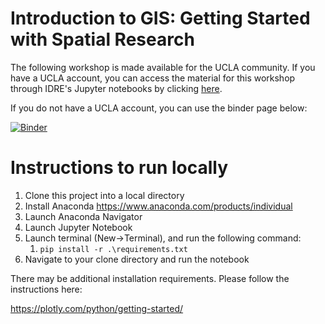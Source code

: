 # Introduction to GIS: Getting Started with Spatial Research

The following workshop is made available for the UCLA community. If you have a UCLA account, you can access the material for this workshop through IDRE's Jupyter notebooks by clicking <a href="https://jupyter.idre.ucla.edu/hub/user-redirect/git-pull?repo=https%3A%2F%2Fgithub.com%2FIDREsandbox%2Fgisworkshop&urlpath=lab%2Ftree%2Fgisworkshop%2F">here</a>. 

If you do not have a UCLA account, you can use the binder page below:

[![Binder](https://mybinder.org/badge_logo.svg)](https://mybinder.org/v2/gh/IDREsandbox/gisworkshop/master)

# Instructions to run locally

1. Clone this project into a local directory
1. Install Anaconda https://www.anaconda.com/products/individual
1. Launch Anaconda Navigator
1. Launch Jupyter Notebook
1. Launch terminal (New->Terminal), and run the following command:
    1. `pip install -r .\requirements.txt`
1. Navigate to your clone directory and run the notebook

There may be additional installation requirements. Please follow the instructions here:

https://plotly.com/python/getting-started/

